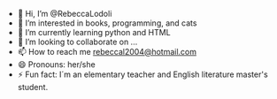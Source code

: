 - 👋 Hi, I’m @RebeccaLodoli
- 👀 I’m interested in books, programming, and cats
- 🌱 I’m currently learning python and HTML
- 💞️ I’m looking to collaborate on ... 
- 📫 How to reach me rebeccal2004@hotmail.com  
- 😄 Pronouns: her/she
- ⚡ Fun fact: I´m an elementary teacher and English literature master's student.

<!---
RebeccaLodoli/RebeccaLodoli is a ✨ special ✨ repository because its `README.md` (this file) appears on your GitHub profile.
You can click the Preview link to take a look at your changes.
--->
